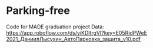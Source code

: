# Parking-free
Code for MADE graduation project 
Data: https://app.roboflow.com/ds/viKDltrgVI?key=E05RidPWeE
[2021_ДаниилЛысухин_АвтоПарковка_защита_v10.pdf](https://github.com/ioiein/Parking-free/files/9008990/2021_._._._v10.pdf)
